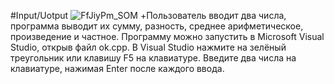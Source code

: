 #Input/Uotput 
![FfJiyPm_SOM](https://user-images.githubusercontent.com/40490397/132956882-036cbf38-4027-477d-9fb6-72f7c8e832aa.jpg)
+Пользователь вводит два числа, программа выводит их сумму, разность, среднее арифметическое, произведение и частное. Программу можно запустить в Microsoft Visual Studio, открыв файл ok.cpp. В Visual Studio нажмите на зелёный треугольник или клавишу F5 на клавиатуре. Введите два числа на клавиатуре, нажимая Enter после каждого ввода.
